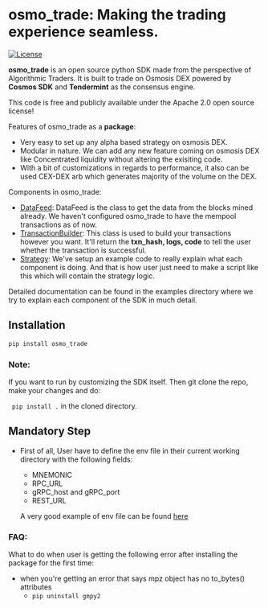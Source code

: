 
osmo_trade: Making the trading experience seamless.
====================================

[![License](https://img.shields.io/badge/License-Apache%202.0-informational.svg)](https://github.com/0xmercury/osmo_trade/blob/master/LICENSE.md)

**osmo_trade** is an open source python SDK made from the perspective of Algorithmic Traders. It is built to trade on Osmosis DEX powered by **Cosmos SDK** and **Tendermint** as the consensus engine. 

This code is free and publicly available under the Apache 2.0 open source license!

Features of osmo_trade as a **package**: 
- Very easy to set up any alpha based strategy on osmosis DEX.
- Modular in nature. We can add any new feature coming on osmosis DEX like Concentrated liquidity without altering the exisiting code.
- With a bit of customizations in regards to performance, it also can be used CEX-DEX arb which generates majority of the volume on the DEX.

Components in osmo_trade:
* [DataFeed](https://github.com/0xmercury/osmo_trade/blob/master/osmo_trade/data_feed.py): DataFeed is the class to get the data from the blocks mined already. We haven't configured osmo_trade to have the mempool transactions as of now.
* [TransactionBuilder](https://github.com/0xmercury/osmo_trade/blob/master/osmo_trade/transaction_build.py): This class is used to build your transactions however you want. It'll return the **txn_hash, logs, code** to tell the user whether the transaction is successful.
* [Strategy](https://github.com/0xmercury/osmo_trade/blob/master/examples/example_momentum_strategy/example_momentum_strategy.py): We've setup an example code to really explain what each component is doing. And that is how user just need to make a script like this which will contain the strategy logic.

Detailed documentation can be found in the examples directory where we try to explain each component of the SDK in much detail.

## Installation

```python 
pip install osmo_trade 
```

### Note:
If you want to run by customizing the SDK itself. Then git clone the repo, make your changes and do:

`` pip install .`` in the cloned directory.

## Mandatory Step

- First of all, User have to define the env file in their current working directory with the following fields:

  * MNEMONIC
  * RPC_URL
  * gRPC_host and gRPC_port
  * REST_URL

  A very good example of env file can be found [here](https://github.com/0xmercury/osmo_trade/blob/master/envs/strategy.env)

### FAQ:
What to do when user is getting the following error after installing the package for the first time:
* when you're getting an error that says mpz object has no to_bytes() attributes
  * ``pip uninstall gmpy2``

